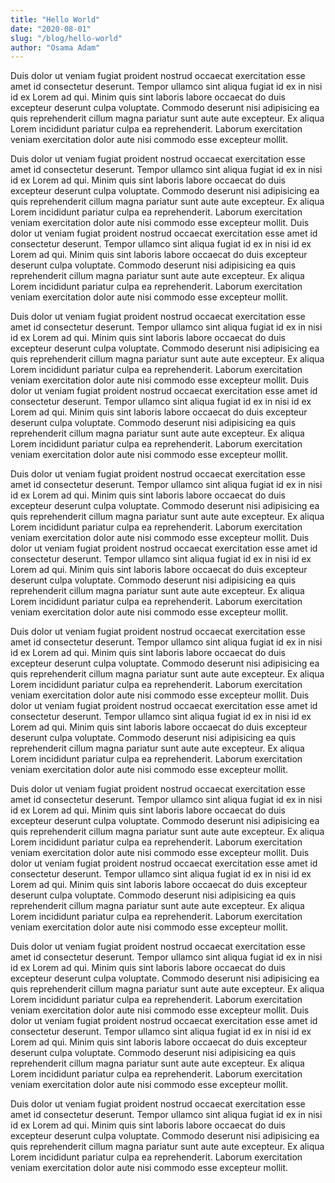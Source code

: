 ```yaml
---
title: "Hello World"
date: "2020-08-01"
slug: "/blog/hello-world"
author: "Osama Adam"
---
```


Duis dolor ut veniam fugiat proident nostrud occaecat exercitation esse amet id consectetur deserunt. Tempor ullamco sint aliqua fugiat id ex in nisi id ex Lorem ad qui. Minim quis sint laboris labore occaecat do duis excepteur deserunt culpa voluptate. Commodo deserunt nisi adipisicing ea quis reprehenderit cillum magna pariatur sunt aute aute excepteur. Ex aliqua Lorem incididunt pariatur culpa ea reprehenderit. Laborum exercitation veniam exercitation dolor aute nisi commodo esse excepteur mollit.

Duis dolor ut veniam fugiat proident nostrud occaecat exercitation esse amet id consectetur deserunt. Tempor ullamco sint aliqua fugiat id ex in nisi id ex Lorem ad qui. Minim quis sint laboris labore occaecat do duis excepteur deserunt culpa voluptate. Commodo deserunt nisi adipisicing ea quis reprehenderit cillum magna pariatur sunt aute aute excepteur. Ex aliqua Lorem incididunt pariatur culpa ea reprehenderit. Laborum exercitation veniam exercitation dolor aute nisi commodo esse excepteur mollit.
Duis dolor ut veniam fugiat proident nostrud occaecat exercitation esse amet id consectetur deserunt. Tempor ullamco sint aliqua fugiat id ex in nisi id ex Lorem ad qui. Minim quis sint laboris labore occaecat do duis excepteur deserunt culpa voluptate. Commodo deserunt nisi adipisicing ea quis reprehenderit cillum magna pariatur sunt aute aute excepteur. Ex aliqua Lorem incididunt pariatur culpa ea reprehenderit. Laborum exercitation veniam exercitation dolor aute nisi commodo esse excepteur mollit.

Duis dolor ut veniam fugiat proident nostrud occaecat exercitation esse amet id consectetur deserunt. Tempor ullamco sint aliqua fugiat id ex in nisi id ex Lorem ad qui. Minim quis sint laboris labore occaecat do duis excepteur deserunt culpa voluptate. Commodo deserunt nisi adipisicing ea quis reprehenderit cillum magna pariatur sunt aute aute excepteur. Ex aliqua Lorem incididunt pariatur culpa ea reprehenderit. Laborum exercitation veniam exercitation dolor aute nisi commodo esse excepteur mollit.
Duis dolor ut veniam fugiat proident nostrud occaecat exercitation esse amet id consectetur deserunt. Tempor ullamco sint aliqua fugiat id ex in nisi id ex Lorem ad qui. Minim quis sint laboris labore occaecat do duis excepteur deserunt culpa voluptate. Commodo deserunt nisi adipisicing ea quis reprehenderit cillum magna pariatur sunt aute aute excepteur. Ex aliqua Lorem incididunt pariatur culpa ea reprehenderit. Laborum exercitation veniam exercitation dolor aute nisi commodo esse excepteur mollit.

Duis dolor ut veniam fugiat proident nostrud occaecat exercitation esse amet id consectetur deserunt. Tempor ullamco sint aliqua fugiat id ex in nisi id ex Lorem ad qui. Minim quis sint laboris labore occaecat do duis excepteur deserunt culpa voluptate. Commodo deserunt nisi adipisicing ea quis reprehenderit cillum magna pariatur sunt aute aute excepteur. Ex aliqua Lorem incididunt pariatur culpa ea reprehenderit. Laborum exercitation veniam exercitation dolor aute nisi commodo esse excepteur mollit.
Duis dolor ut veniam fugiat proident nostrud occaecat exercitation esse amet id consectetur deserunt. Tempor ullamco sint aliqua fugiat id ex in nisi id ex Lorem ad qui. Minim quis sint laboris labore occaecat do duis excepteur deserunt culpa voluptate. Commodo deserunt nisi adipisicing ea quis reprehenderit cillum magna pariatur sunt aute aute excepteur. Ex aliqua Lorem incididunt pariatur culpa ea reprehenderit. Laborum exercitation veniam exercitation dolor aute nisi commodo esse excepteur mollit.

Duis dolor ut veniam fugiat proident nostrud occaecat exercitation esse amet id consectetur deserunt. Tempor ullamco sint aliqua fugiat id ex in nisi id ex Lorem ad qui. Minim quis sint laboris labore occaecat do duis excepteur deserunt culpa voluptate. Commodo deserunt nisi adipisicing ea quis reprehenderit cillum magna pariatur sunt aute aute excepteur. Ex aliqua Lorem incididunt pariatur culpa ea reprehenderit. Laborum exercitation veniam exercitation dolor aute nisi commodo esse excepteur mollit.
Duis dolor ut veniam fugiat proident nostrud occaecat exercitation esse amet id consectetur deserunt. Tempor ullamco sint aliqua fugiat id ex in nisi id ex Lorem ad qui. Minim quis sint laboris labore occaecat do duis excepteur deserunt culpa voluptate. Commodo deserunt nisi adipisicing ea quis reprehenderit cillum magna pariatur sunt aute aute excepteur. Ex aliqua Lorem incididunt pariatur culpa ea reprehenderit. Laborum exercitation veniam exercitation dolor aute nisi commodo esse excepteur mollit.

Duis dolor ut veniam fugiat proident nostrud occaecat exercitation esse amet id consectetur deserunt. Tempor ullamco sint aliqua fugiat id ex in nisi id ex Lorem ad qui. Minim quis sint laboris labore occaecat do duis excepteur deserunt culpa voluptate. Commodo deserunt nisi adipisicing ea quis reprehenderit cillum magna pariatur sunt aute aute excepteur. Ex aliqua Lorem incididunt pariatur culpa ea reprehenderit. Laborum exercitation veniam exercitation dolor aute nisi commodo esse excepteur mollit.
Duis dolor ut veniam fugiat proident nostrud occaecat exercitation esse amet id consectetur deserunt. Tempor ullamco sint aliqua fugiat id ex in nisi id ex Lorem ad qui. Minim quis sint laboris labore occaecat do duis excepteur deserunt culpa voluptate. Commodo deserunt nisi adipisicing ea quis reprehenderit cillum magna pariatur sunt aute aute excepteur. Ex aliqua Lorem incididunt pariatur culpa ea reprehenderit. Laborum exercitation veniam exercitation dolor aute nisi commodo esse excepteur mollit.

Duis dolor ut veniam fugiat proident nostrud occaecat exercitation esse amet id consectetur deserunt. Tempor ullamco sint aliqua fugiat id ex in nisi id ex Lorem ad qui. Minim quis sint laboris labore occaecat do duis excepteur deserunt culpa voluptate. Commodo deserunt nisi adipisicing ea quis reprehenderit cillum magna pariatur sunt aute aute excepteur. Ex aliqua Lorem incididunt pariatur culpa ea reprehenderit. Laborum exercitation veniam exercitation dolor aute nisi commodo esse excepteur mollit.
Duis dolor ut veniam fugiat proident nostrud occaecat exercitation esse amet id consectetur deserunt. Tempor ullamco sint aliqua fugiat id ex in nisi id ex Lorem ad qui. Minim quis sint laboris labore occaecat do duis excepteur deserunt culpa voluptate. Commodo deserunt nisi adipisicing ea quis reprehenderit cillum magna pariatur sunt aute aute excepteur. Ex aliqua Lorem incididunt pariatur culpa ea reprehenderit. Laborum exercitation veniam exercitation dolor aute nisi commodo esse excepteur mollit.

Duis dolor ut veniam fugiat proident nostrud occaecat exercitation esse amet id consectetur deserunt. Tempor ullamco sint aliqua fugiat id ex in nisi id ex Lorem ad qui. Minim quis sint laboris labore occaecat do duis excepteur deserunt culpa voluptate. Commodo deserunt nisi adipisicing ea quis reprehenderit cillum magna pariatur sunt aute aute excepteur. Ex aliqua Lorem incididunt pariatur culpa ea reprehenderit. Laborum exercitation veniam exercitation dolor aute nisi commodo esse excepteur mollit.
